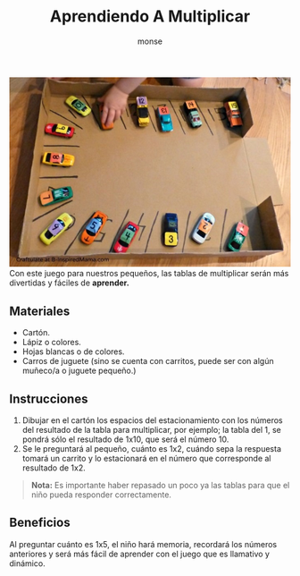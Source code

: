 ﻿---
layout: post
title:  "Aprendiendo A Multiplicar"
tags: [logica]
categories: [ninos, actividad]
author: monse
image: /assets/posts/2020-06-05-aprendiendo-a-multiplicar.jpeg
---
![Actividad del estacionamiento](/assets/posts/2020-06-05-aprendiendo-a-multiplicar.jpeg)
Con este juego para nuestros pequeños, las tablas de multiplicar serán más divertidas y fáciles de **aprender.** 

## Materiales 
- Cartón.
- Lápiz o colores.
- Hojas blancas o de colores.
- Carros de juguete (sino se cuenta con carritos, puede ser con algún muñeco/a o juguete pequeño.)
 
## Instrucciones 
1. Dibujar en el cartón los espacios del estacionamiento con los números del resultado de la tabla para multiplicar, por ejemplo; la tabla del 1, se pondrá sólo el resultado de 1x10, que será el número 10. 
2. Se le preguntará al pequeño, cuánto es 1x2, cuándo sepa la respuesta tomará un carrito y lo estacionará en el número que corresponde al resultado de 1x2. 
>**Nota:** Es importante haber repasado un poco ya las tablas para que el niño pueda responder correctamente. 

## Beneficios 
Al preguntar cuánto es 1x5, el niño hará memoria, recordará los números anteriores y será más fácil de aprender con el juego que es llamativo y dinámico. 